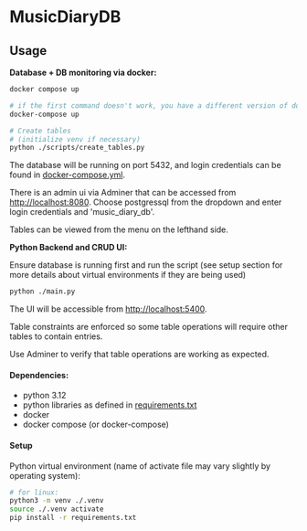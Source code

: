 # MusicDiaryDB

## Usage

**Database + DB monitoring via docker:**
```bash
docker compose up

# if the first command doesn't work, you have a different version of docker compose (use this instead):
docker-compose up

# Create tables
# (initialize venv if necessary)
python ./scripts/create_tables.py
```

The database will be running on port 5432, and login credentials can be found in [docker-compose.yml](docker-compose.yml).


There is an admin ui via Adminer that can be accessed from [http://localhost:8080](http://localhost:8080).
Choose postgressql from the dropdown and enter login credentials and 'music_diary_db'.

Tables can be viewed from the menu on the lefthand side.



**Python Backend and CRUD UI:**

Ensure database is running first and run the script (see setup section for more details about virtual environments if they are being used)
```bash
python ./main.py
```

The UI will be accessible from [http://localhost:5400](http://localhost:5400).

Table constraints are enforced so some table operations will require other tables to contain entries.

Use Adminer to verify that table operations are working as expected.


#### Dependencies:
- python 3.12
- python libraries as defined in [requirements.txt](requirements.txt)
- docker
- docker compose (or docker-compose)

#### Setup

Python virtual environment (name of activate file may vary slightly by operating system):
```bash
# for linux:
python3 -m venv ./.venv
source ./.venv activate
pip install -r requirements.txt
```

